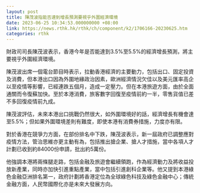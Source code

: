 ```yaml
---
layout: post
title: 陳茂波指能否達到增長預測要視乎外圍經濟環境
date: 2023-06-25 10:34:53.000000000 +08:00
link: https://news.rthk.hk/rthk/ch/component/k2/1706166-20230625.htm
categories: rthk
---
```


財政司司長陳茂波表示，香港今年是否能達到3.5%至5.5%的經濟增長預測，將主要視乎外圍經濟環境。

陳茂波出席一個電台節目時表示，拉動香港經濟的主要動力，包括出口、固定投資及消費，但本港出口因為外圍地緣政治因素，歐洲經濟情況欠佳以及美元匯率高企以至疫情等影響，已經連跌五個月，造成一定壓力。但在本港旅遊方面，由於全面通關而令復蘇加快。至於本港消費，旅客數字回復至疫情前約一半，零售貨值已差不多回復疫情前九成。

陳茂波評估，未來本港出口挑戰仍然很大，如外圍環境好的話，經濟增長有機會達至5.5%；但如果外圍環境差則有難度，即使本港有消費券措施，力度亦有限。

對於香港在競爭力方面，在部份排名中下跌，陳茂波表示，新一屆政府已調整應對疫情方法，管治思維亦更主動有為，包括推出搶企業、搶人才措施，當中各項人才計劃已收到約84000份申請，批出約5萬份。

他強調本港將兩條腿走路，包括金融及旅遊會繼續領跑，作為經濟動力及將收益投放新產業，同時亦加快引進重點產業，當中包括引進創科企業等。他又提到本港綠色金融亞洲排名第一，政府計劃將香港定位為全球綠色科技及綠色金融中心；傳統金融方面，人民幣國際化亦是未來大發展方向。
